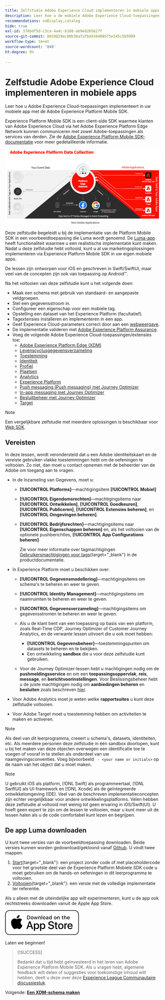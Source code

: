 ```yaml
---
title: Zelfstudie Adobe Experience Cloud implementeren in mobiele apps
description: Leer hoe u de mobiele Adobe Experience Cloud-toepassingen implementeert. Deze zelfstudie begeleidt u door een implementatie van Experience Cloud-toepassingen in een voorbeeldtoepassing Swift.
recommendations: noDisplay,catalog
hide: true
exl-id: 378bdf5d-c3ce-4a4c-b188-ab9e8265627f
source-git-commit: 8810829ec80b38afafbd4384005f5e145c5b5999
workflow-type: tm+mt
source-wordcount: '849'
ht-degree: 0%

---
```


# Zelfstudie Adobe Experience Cloud implementeren in mobiele apps

Leer hoe u Adobe Experience Cloud-toepassingen implementeert in uw mobiele app met de Adobe Experience Platform Mobile SDK.

Experience Platform Mobile SDK is een client-side SDK waarmee klanten van Adobe Experience Cloud via het Adobe Experience Platform Edge Network kunnen communiceren met zowel Adobe-toepassingen als services van derden. Zie de [Adobe Experience Platform Mobile SDK-documentatie](https://developer.adobe.com/client-sdks/home/) voor meer gedetailleerde informatie.

![Architectuur](assets/architecture.png)


Deze zelfstudie begeleidt u bij de implementatie van de Platform Mobile SDK in een voorbeeldtoepassing die Luma wordt genoemd. De [Luma-app](https://github.com/Adobe-Marketing-Cloud/Luma-iOS-Mobile-App) heeft functionaliteit waarmee u een realistische implementatie kunt maken. Nadat u deze zelfstudie hebt voltooid, kunt u al uw marketingoplossingen implementeren via Experience Platform Mobile SDK in uw eigen mobiele apps.

De lessen zijn ontworpen voor iOS en geschreven in Swift/SwiftUI, maar veel van de concepten zijn ook van toepassing op Android™.

Na het voltooien van deze zelfstudie kunt u het volgende doen:

* Maak een schema met gebruik van standaard- en aangepaste veldgroepen.
* Stel een gegevensstroom in.
* Configureer een eigenschap voor een mobiele tag.
* Opstelling een dataset van het Experience Platform (facultatief).
* Tagextensies installeren en implementeren in een app.
* Geef Experience Cloud-parameters correct door aan een [webweergave](web-views.md).
* De implementatie valideren met [Adobe Experience Platform Assurance](assurance.md).
* Voeg de volgende Adobe Experience Cloud-toepassingen/extensies toe:
   * [Adobe Experience Platform Edge (XDM)](events.md)
   * [Levenscyclusgegevensverzameling](lifecycle-data.md)
   * [Toestemming](consent.md)
   * [Identiteit](identity.md)
   * [Profiel](profile.md)
   * [Plaatsen](places.md)
   * [Analytics](analytics.md)
   * [Experience Platform](platform.md)
   * [Push messaging (Push messaging) met Journey Optimizer](journey-optimizer-push.md)
   * [In-app messaging met Journey Optimizer](journey-optimizer-inapp.md)
   * [Besluitbeheer met Journey Optimizer](journey-optimizer-offers.md)
   * [Target](target.md)


>[!NOTE]
>
>Een vergelijkbare zelfstudie met meerdere oplossingen is beschikbaar voor [Web SDK](../tutorial-web-sdk/overview.md).

## Vereisten

In deze lessen, wordt verondersteld dat u een Adobe identiteitskaart en de vereiste gebruiker-vlakke toestemmingen hebt om de oefeningen te voltooien. Zo niet, dan moet u contact opnemen met de beheerder van de Adobe om toegang aan te vragen.

* In de Inzameling van Gegevens, moet u:
   * **[!UICONTROL Platforms]**—machtigingsitem **[!UICONTROL Mobiel]**
   * **[!UICONTROL Eigendomsrechten]**—machtigingsitems naar **[!UICONTROL Ontwikkelen]**, **[!UICONTROL Goedkeuren]**, **[!UICONTROL Publiceren]**, **[!UICONTROL Extensies beheren]**, en **[!UICONTROL Omgevingen beheren]**.
   * **[!UICONTROL Bedrijfsrechten]**—machtigingsitems naar **[!UICONTROL Eigenschappen beheren]** en, als het voltooien van de optionele pushberichtles, **[!UICONTROL App Configurations beheren]**

     Zie voor meer informatie over tagmachtigingen [Gebruikersmachtigingen voor tags](https://experienceleague.adobe.com/docs/experience-platform/tags/admin/user-permissions.html?lang=en){target="_blank"} in de productdocumentatie.
* In Experience Platform moet u beschikken over:
   * **[!UICONTROL Gegevensmodellering]**—machtigingsitems om schema&#39;s te beheren en weer te geven.
   * **[!UICONTROL Identity Management]**—machtigingsitems om naamruimten te beheren en weer te geven.
   * **[!UICONTROL Gegevensverzameling]**—machtigingsitems om gegevensstromen te beheren en weer te geven.

   * Als u de klant bent van een toepassing op basis van een platform, zoals Real-Time CDP, Journey Optimizer of Customer Journey Analytics, en de verwante lessen uitvoert die u ook moet hebben:
      * **[!UICONTROL Gegevensbeheer]**—toestemmingspunten om datasets te beheren en te bekijken.
      * Een ontwikkeling **sandbox** die u voor deze zelfstudie kunt gebruiken.

   * Voor de Journey Optimizer-lessen hebt u machtigingen nodig om de **pushmeldingsservice** en om een **toepassingsoppervlak**, **reis**, **message**, en **berichtvoorinstellingen**. Voor Beslissingsbeheer hebt u de juiste machtigingen nodig om **aanbiedingen beheren** en **besluiten** zoals beschreven [hier](https://experienceleague.adobe.com/docs/journey-optimizer/using/access-control/privacy/high-low-permissions.html?lang=en#decisions-permissions).

* Voor Adobe Analytics moet je weten welke **rapportsuites** u kunt deze zelfstudie voltooien.

* Voor Adobe Target moet u toestemming hebben om activiteiten te maken en activeren.


>[!NOTE]
>
>Als deel van dit leerprogramma, creeert u schema&#39;s, datasets, identiteiten, etc. Als meerdere personen deze zelfstudie in één sandbox doorlopen, kunt u bij het maken van deze objecten overwegen een identificatie toe te voegen of vooraf in te stellen als onderdeel van uw naamgevingsconventies. Voeg bijvoorbeeld ` - <your name or initials>` op de naam van het object dat u moet maken.

>[!NOTE]
>
>U gebruikt iOS als platform, [!DNL Swift] als programmeertaal, [!DNL SwiftUI] als UI-framework en [!DNL Xcode] als de geïntegreerde ontwikkelomgeving (IDE). Veel van de beschreven implementatieconcepten zijn echter vergelijkbaar voor andere ontwikkelingsplatforms. Velen hebben deze zelfstudie al voltooid met weinig tot geen ervaring in iOS/Swift(UI). U hoeft geen expert te zijn om de lessen te voltooien, maar u kunt meer uit de lessen halen als u de code comfortabel kunt lezen en begrijpen.


## De app Luma downloaden

U kunt twee versies van de voorbeeldtoepassing downloaden. Beide versies kunnen worden gedownload/gekloond vanaf [Github](https://github.com/Adobe-Marketing-Cloud/Luma-iOS-Mobile-App). U vindt twee mappen:


1. [Start](https://github.com/Adobe-Marketing-Cloud/Luma-iOS-Mobile-App){target="_blank"}: een project zonder code of met placeholdercode voor het grootste deel van de Experience Platform Mobiele SDK code u moet gebruiken om de hands-on oefeningen in dit leerprogramma te voltooien.
1. [Voltooien](https://github.com/Adobe-Marketing-Cloud/Luma-iOS-Mobile-App){target="_blank"}: een versie met de volledige implementatie ter referentie.

Als u alleen met de uiteindelijke app wilt experimenteren, kunt u de app ook rechtstreeks downloaden vanuit de Apple App Store.

[<img src="assets/download-app.svg">](https://apps.apple.com/us/app/luma-app/id6466588487)

Laten we beginnen!

>[!SUCCESS]
>
>Bedankt dat u tijd hebt geïnvesteerd in het leren van Adobe Experience Platform Mobile SDK. Als u vragen hebt, algemene feedback wilt delen of suggesties voor toekomstige inhoud wilt hebben, deelt u deze over deze [Experience League Communautaire discussiestuk](https://experienceleaguecommunities.adobe.com/t5/adobe-experience-platform-data/tutorial-discussion-implement-adobe-experience-cloud-in-mobile/td-p/443796).

Volgende: **[Een XDM-schema maken](create-schema.md)**
